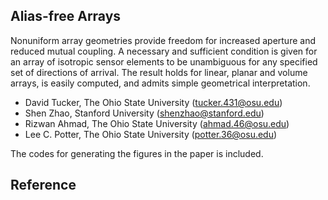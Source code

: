 ## Alias-free Arrays
Nonuniform array geometries provide freedom for increased aperture and reduced mutual coupling. A necessary and sufficient condition is given for an array of isotropic sensor elements to be unambiguous for any specified set of directions of arrival. The result holds for linear, planar and volume arrays, is easily computed, and admits simple geometrical interpretation.

* David Tucker, The Ohio State University (tucker.431@osu.edu)
* Shen Zhao, Stanford University (shenzhao@stanford.edu)
* Rizwan Ahmad, The Ohio State University (ahmad.46@osu.edu)
* Lee C. Potter, The Ohio State University (potter.36@osu.edu)

The codes for generating the figures in the paper is included.

## Reference
